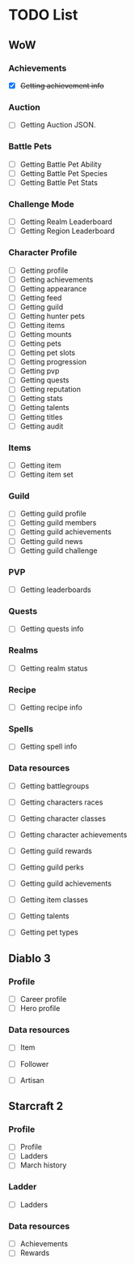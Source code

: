 # TODO List

## WoW

### Achievements

 - [x] ~~Getting achievement info~~

### Auction
 - [ ] Getting Auction JSON.

### Battle Pets
 - [ ] Getting Battle Pet Ability
 - [ ] Getting Battle Pet Species
 - [ ] Getting Battle Pet Stats

### Challenge Mode
 - [ ] Getting Realm Leaderboard
 - [ ] Getting Region Leaderboard

### Character Profile

 - [ ] Getting profile
 - [ ] Getting achievements
 - [ ] Getting appearance
 - [ ] Getting feed
 - [ ] Getting guild
 - [ ] Getting hunter pets
 - [ ] Getting items
 - [ ] Getting mounts
 - [ ] Getting pets
 - [ ] Getting pet slots
 - [ ] Getting progression
 - [ ] Getting pvp
 - [ ] Getting quests
 - [ ] Getting reputation
 - [ ] Getting stats
 - [ ] Getting talents
 - [ ] Getting titles
 - [ ] Getting audit

### Items

 - [ ] Getting item
 - [ ] Getting item set

### Guild
 - [ ] Getting guild profile
 - [ ] Getting guild members
 - [ ] Getting guild achievements
 - [ ] Getting guild news
 - [ ] Getting guild challenge

### PVP

 - [ ] Getting leaderboards

### Quests

 - [ ] Getting quests info

### Realms

 - [ ] Getting realm status

### Recipe

 - [ ] Getting recipe info

### Spells

 - [ ] Getting spell info

### Data resources

 - [ ] Getting battlegroups
 - [ ] Getting characters races
 - [ ] Getting character classes
 - [ ] Getting character achievements
 - [ ] Getting guild rewards
 - [ ] Getting guild perks
 - [ ] Getting guild achievements
 - [ ] Getting item classes
 - [ ] Getting talents
 - [ ] Getting pet types


## Diablo 3

### Profile

 - [ ] Career profile
 - [ ] Hero profile

### Data resources

 - [ ] Item
 - [ ] Follower
 - [ ] Artisan


## Starcraft 2

### Profile

 - [ ] Profile
 - [ ] Ladders
 - [ ] March history

### Ladder

 - [ ] Ladders

### Data resources

 - [ ] Achievements
 - [ ] Rewards

